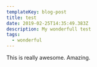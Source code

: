 ```yaml
---
templateKey: blog-post
title: test
date: 2019-02-25T14:35:49.383Z
description: My wonderfull test
tags:
  - wonderful
---
```

This is really awesome. Amazing.
